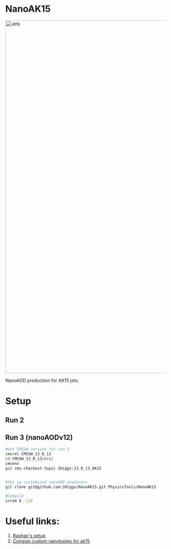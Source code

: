# NanoAK15

<img src="https://github.com/user-attachments/assets/1dd52000-f3bf-48fb-a33d-1e3908afb216" alt="Jets" width="1100"> 

NanoAOD production for AK15 jets.

# Setup 

## Run 2

## Run 3 (nanoAODv12)

```bash
#Get CMSSW version for run 3
cmsrel CMSSW_13_0_13
cd CMSSW_13_0_13/src/
cmsenv
git cms-checkout-topic 2Higgs:13_0_13_AK15


#Set up customized nanoAOD producers
git clone git@github.com:2Higgs/NanoAK15.git PhysicsTools/NanoAK15

#Compile
scram b -j16
```

# Useful links:

1. [Raghav's setup](https://github.com/rkansal47/generateCMS/tree/b737d10537f807e1b549153889532d5a0edc39d6/nanoaod_pnetlegacy)
2. [Congiao custom nanotuples for ak15](https://github.com/colizz/NanoTuples/tree/dev-ak15tagger-UL)


